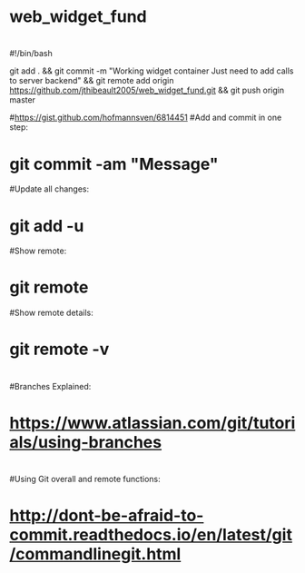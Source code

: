 # web_widget_fund
#
#!/bin/bash

git add . &&
git commit -m "Working widget container Just need to add calls to server backend" &&
git remote add origin https://github.com/jthibeault2005/web_widget_fund.git &&
git push origin master

#https://gist.github.com/hofmannsven/6814451
#Add and commit in one step: 
#  git commit -am "Message"
#Update all changes: 
#  git add -u
#Show remote: 
#  git remote
#Show remote details: 
#  git remote -v
#
#Branches Explained:
#  https://www.atlassian.com/git/tutorials/using-branches
#
#Using Git overall and remote functions:
#  http://dont-be-afraid-to-commit.readthedocs.io/en/latest/git/commandlinegit.html

